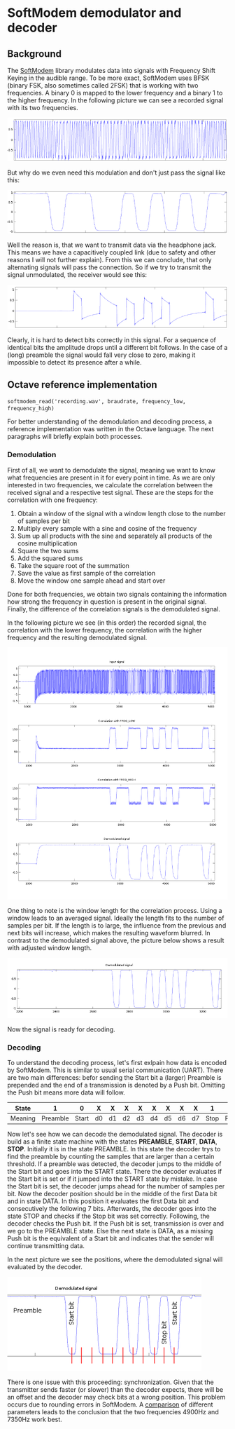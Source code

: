 # SoftModem demodulator and decoder

## Background
The [SoftModem](https://github.com/arms22/SoftModem) library modulates data into signals with Frequency Shift Keying in the audible range. To be more exact, SoftModem uses BFSK (binary FSK, also sometimes called 2FSK) that is working with two frequencies. A binary 0 is mapped to the lower frequency and a binary 1 to the higher frequency. In the following picture we can see a recorded signal with its two frequencies.

![Input signal](figures/figure_fsk.png)

But why do we even need this modulation and don't just pass the signal like this:

![unmodulated](figures/figure_unmod_tx.png)

Well the reason is, that we want to transmit data via the headphone jack. This means we have a capacitively coupled link (due to safety and other reasons I will not further explain). From this we can conclude, that only alternating signals will pass the connection. So if we try to transmit the signal unmodulated, the receiver would see this:

![unmodulated_rx](figures/figure_unmod_rx.png)

Clearly, it is hard to detect bits correctly in this signal. For a sequence of identical bits the amplitude drops until a different bit follows. In the case of a (long) preamble the signal would fall very close to zero, making it impossible to detect its presence after a while.


## Octave reference implementation

	softmodem_read('recording.wav', braudrate, frequency_low, frequency_high)

For better understanding of the demodulation and decoding process, a reference implementation was written in the Octave language. The next paragraphs will briefly explain both processes. 

### Demodulation

First of all, we want to demodulate the signal, meaning we want to know what frequencies are present in it for every point in time. As we are only interested in two frequencies, we calculate the correlation between the received signal and a respective test signal. These are the steps for the correlation with one frequency:

1. Obtain a window of the signal with a window length close to the number of samples per bit
2. Multiply every sample with a sine and cosine of the frequency
3. Sum up all products with the sine and separately all products of the cosine multiplication 
4. Square the two sums
5. Add the squared sums
6. Take the square root of the summation
7. Save the value as first sample of the correlation
8. Move the window one sample ahead and start over

Done for both frequencies, we obtain two signals containing the information how strong the frequency in question is present in the original signal. Finally, the difference of the correlation signals is the demodulated signal. 

In the following picture we see (in this order) the recorded signal, the correlation with the lower frequency, the correlation with the higher frequency and the resulting demodulated signal.

![demodulation_steps](figures/figure_all.png)

One thing to note is the window length for the correlation process. Using a window leads to an averaged signal. Ideally the length fits to the number of samples per bit. If the length is to large, the influence from the previous and next bits will increase, which makes the resulting waveform blurred. In contrast to the demodulated signal above, the picture below shows a result with adjusted window length.

![window_length](figures/figure_demodulated.png)
 
Now the signal is ready for decoding.

### Decoding

To understand the decoding process, let's first exlpain how data is encoded by SoftModem. This is similar to usual serial communication (UART). There are two main differences: befor sending the Start bit a (larger) Preamble is prepended and the end of a transmission is denoted by a Push bit. Omitting the Push bit means more data will follow.

| State | 1        | 0     | X  | X  | X  | X  | X  | X  | X  | X  | 1    | 1    |
|-------|----------|-------|----|----|----|----|----|----|----|----|------|------|
| Meaning | Preamble | Start | d0 | d1 | d2 | d3 | d4 | d5 | d6 | d7 | Stop | Push |


Now let's see how we can decode the demodulated signal. The decoder is build as a finite state machine with the states __PREAMBLE__, __START__, __DATA__, __STOP__. Initially it is in the state PREAMBLE. In this state the decoder trys to find the preamble by counting the samples that are larger than a certain threshold. If a preamble was detected, the decoder jumps to the middle of the Start bit and goes into the START state. There the decoder evaluates if the Start bit is set or if it jumped into the START state by mistake. In case the Start bit is set, the decoder jumps ahead for the number of samples per bit. Now the decoder position should be in the middle of the first Data bit and in state DATA. In this position it evaluates the first Data bit and consecutively the following 7 bits. Afterwards, the decoder goes into the state STOP and checks if the Stop bit was set correctly. Following, the decoder checks the Push bit. If the Push bit is set, transmission is over and we go to the PREAMBLE state. Else the next state is DATA, as a missing Push bit is the equivalent of a Start bit and indicates that the sender will continue transmitting data.

In the next picture we see the positions, where the demodulated signal will evaluated by the decoder.

![decoder](figures/figure_eval_pos.png)

There is one issue with this proceeding: synchronization. Given that the transmitter sends faster (or slower) than the decoder expects, there will be an offset and the decoder may check bits at a wrong position. This problem occurs due to rounding errors in SoftModem. A [comparison](https://docs.google.com/spreadsheets/d/1FgNwMYz1BY7YfkxdFYrwCYVjnjbC_Py1jo3o2qMi5ug/edit?usp=sharing) of different parameters leads to the conclusion that the two frequencies 4900Hz and 7350Hz work best.  